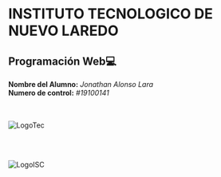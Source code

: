 # INSTITUTO TECNOLOGICO DE NUEVO LAREDO

## Programación Web:computer:

**Nombre del Alumno:** *Jonathan Alonso Lara*  
**Numero de control:** *#19100141*  
<br></br>

![LogoTec](http://www.itnuevolaredo.edu.mx/images/resources/Soto/Logo/Logo.png)

<br></br>

![LogoISC](http://www.itnuevolaredo.edu.mx/takeyas/images/logo_isc.gif)